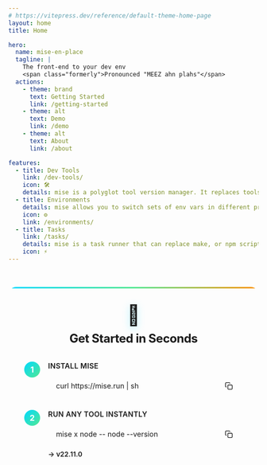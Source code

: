 ```yaml
---
# https://vitepress.dev/reference/default-theme-home-page
layout: home
title: Home

hero:
  name: mise-en-place
  tagline: |
    The front-end to your dev env
    <span class="formerly">Pronounced "MEEZ ahn plahs"</span>
  actions:
    - theme: brand
      text: Getting Started
      link: /getting-started
    - theme: alt
      text: Demo
      link: /demo
    - theme: alt
      text: About
      link: /about

features:
  - title: Dev Tools
    link: /dev-tools/
    icon: 🛠️
    details: mise is a polyglot tool version manager. It replaces tools like asdf, nvm, pyenv, rbenv, etc.
  - title: Environments
    details: mise allows you to switch sets of env vars in different project directories. It can replace direnv.
    icon: ⚙
    link: /environments/
  - title: Tasks
    link: /tasks/
    details: mise is a task runner that can replace make, or npm scripts.
    icon: ⚡
---
```


<div class="quick-setup">
  <div class="setup-header">
    <span class="setup-icon">🚀</span>
    <h3>Get Started in Seconds</h3>
  </div>
  <div class="setup-steps">
    <div class="setup-step">
      <span class="step-number">1</span>
      <div class="step-content">
        <p class="step-label">Install mise</p>
        <div class="code-box">
          <code>curl https://mise.run | sh</code>
          <button class="copy-btn" onclick="navigator.clipboard.writeText('curl https://mise.run | sh')">
            <svg xmlns="http://www.w3.org/2000/svg" width="16" height="16" viewBox="0 0 24 24" fill="none" stroke="currentColor" stroke-width="2">
              <rect x="9" y="9" width="13" height="13" rx="2" ry="2"></rect>
              <path d="M5 15H4a2 2 0 0 1-2-2V4a2 2 0 0 1 2-2h9a2 2 0 0 1 2 2v1"></path>
            </svg>
          </button>
        </div>
      </div>
    </div>
    <div class="setup-step">
      <span class="step-number">2</span>
      <div class="step-content">
        <p class="step-label">Run any tool instantly</p>
        <div class="code-box">
          <code>mise x node -- node --version</code>
          <button class="copy-btn" onclick="navigator.clipboard.writeText('mise x node -- node --version')">
            <svg xmlns="http://www.w3.org/2000/svg" width="16" height="16" viewBox="0 0 24 24" fill="none" stroke="currentColor" stroke-width="2">
              <rect x="9" y="9" width="13" height="13" rx="2" ry="2"></rect>
              <path d="M5 15H4a2 2 0 0 1-2-2V4a2 2 0 0 1 2-2h9a2 2 0 0 1 2 2v1"></path>
            </svg>
          </button>
        </div>
        <p class="step-output">→ v22.11.0</p>
      </div>
    </div>
  </div>
</div>

<style>
.formerly {
    font-size: 0.7em;
    color: #666;
}

.quick-setup {
    max-width: 800px;
    margin: 3rem auto 4rem;
    padding: 2rem;
    background: var(--vp-c-bg-soft);
    border-radius: 16px;
    border: 2px solid var(--vp-c-divider);
    position: relative;
    overflow: hidden;
}

.quick-setup::before {
    content: '';
    position: absolute;
    top: 0;
    left: 0;
    right: 0;
    height: 3px;
    background: linear-gradient(90deg, #00d9ff 0%, #52e892 50%, #ff9100 100%);
    animation: shimmer 3s ease-in-out infinite;
}

.setup-header {
    text-align: center;
    margin-bottom: 2rem;
}

.setup-icon {
    font-size: 2.5rem;
    display: block;
    margin-bottom: 0.5rem;
    filter: drop-shadow(0 4px 8px rgba(0, 217, 255, 0.3));
}

.setup-header h3 {
    font-size: 1.5rem;
    font-weight: 700;
    color: var(--vp-c-text-1);
    margin: 0;
    font-family: var(--vp-font-family-heading);
    letter-spacing: -0.02em;
}

.setup-steps {
    display: flex;
    flex-direction: column;
    gap: 1.5rem;
}

.setup-step {
    display: flex;
    gap: 1rem;
    align-items: flex-start;
}

.step-number {
    display: flex;
    align-items: center;
    justify-content: center;
    width: 32px;
    height: 32px;
    border-radius: 50%;
    background: linear-gradient(135deg, #00d9ff, #52e892);
    color: white;
    font-weight: 700;
    font-size: 1rem;
    flex-shrink: 0;
}

.step-content {
    flex: 1;
}

.step-label {
    font-weight: 600;
    color: var(--vp-c-text-1);
    margin: 0 0 0.5rem 0;
    font-size: 0.9rem;
    text-transform: uppercase;
    letter-spacing: 0.02em;
}

.code-box {
    display: flex;
    align-items: center;
    gap: 0.5rem;
    background: var(--vp-c-code-block-bg);
    border: 1px solid var(--vp-c-divider);
    border-radius: 8px;
    padding: 0.75rem 1rem;
    position: relative;
    transition: all 0.3s ease;
}

.code-box:hover {
    border-color: var(--vp-c-brand-1);
    box-shadow: 0 2px 8px rgba(0, 217, 255, 0.15);
}

.code-box code {
    flex: 1;
    font-family: var(--vp-font-family-mono);
    font-size: 0.9rem;
    color: var(--vp-c-text-1);
    background: none;
    padding: 0;
}

.copy-btn {
    background: transparent;
    border: none;
    color: var(--vp-c-text-3);
    cursor: pointer;
    padding: 4px;
    display: flex;
    align-items: center;
    justify-content: center;
    transition: all 0.2s ease;
}

.copy-btn:hover {
    color: var(--vp-c-brand-1);
    transform: scale(1.1);
}

.copy-btn:active {
    transform: scale(0.95);
}

.step-output {
    margin: 0.5rem 0 0 0;
    color: var(--vp-c-success-1);
    font-family: var(--vp-font-family-mono);
    font-size: 0.85rem;
    font-weight: 600;
}

/* Dark mode adjustments */
.dark .quick-setup {
    background: rgba(255, 255, 255, 0.03);
    border-color: rgba(255, 255, 255, 0.1);
}

.dark .code-box {
    background: rgba(0, 0, 0, 0.3);
}

/* Mobile responsiveness */
@media (max-width: 768px) {
    .quick-setup {
        margin: 2rem 1rem 3rem;
        padding: 1.5rem;
    }

    .setup-icon {
        font-size: 2rem;
    }

    .setup-header h3 {
        font-size: 1.25rem;
    }

    .code-box code {
        font-size: 0.8rem;
    }
}
</style>
